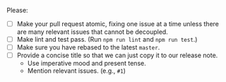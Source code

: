 Please:
- [ ] Make your pull request atomic, fixing one issue at a time unless there are many relevant issues that cannot be decoupled.
- [ ] Make lint and test pass. (Run `npm run lint` and `npm run test`.)
- [ ] Make sure you have rebased to the latest `master`.
- [ ] Provide a concise title so that we can just copy it to our release note.
  - Use imperative mood and present tense.
  - Mention relevant issues. (e.g., `#1`)

